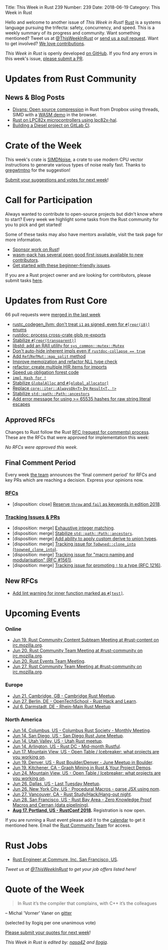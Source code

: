 Title: This Week in Rust 239
Number: 239
Date: 2018-06-19
Category: This Week in Rust

Hello and welcome to another issue of *This Week in Rust*!
[Rust](http://rust-lang.org) is a systems language pursuing the trifecta: safety, concurrency, and speed.
This is a weekly summary of its progress and community.
Want something mentioned? Tweet us at [@ThisWeekInRust](https://twitter.com/ThisWeekInRust) or [send us a pull request](https://github.com/cmr/this-week-in-rust).
Want to get involved? [We love contributions](https://github.com/rust-lang/rust/blob/master/CONTRIBUTING.md).

*This Week in Rust* is openly developed [on GitHub](https://github.com/cmr/this-week-in-rust).
If you find any errors in this week's issue, [please submit a PR](https://github.com/cmr/this-week-in-rust/pulls).

# Updates from Rust Community

## News & Blog Posts

* [Divans: Open source compression](https://blogs.dropbox.com/tech/2018/06/building-better-compression-together-with-divans/) in Rust from Dropbox using threads, SIMD with a [WASM demo](https://dropbox.github.io/divans) in the browser.
* [Rust on LPC82x microcontrollers using lpc82x-hal](https://users.rust-lang.org/t/lpc82x-hal-0-2-rust-on-lpc82x-microcontrollers/18144).
* [Building a Diesel project on GitLab CI](https://noyez.gitlab.io/post/2018-06-15-rust-plus-diesel-plus-gitlab/).

# Crate of the Week

This week's crate is [SIMDNoise](https://crates.io/crates/simdnoise), a crate to use modern CPU vector instructions to generate various types of noise really fast. Thanks to [gregwtmtno](https://users.rust-lang.org/u/gregwtmtno) for the suggestion!

[Submit your suggestions and votes for next week][submit_crate]!

[submit_crate]: https://users.rust-lang.org/t/crate-of-the-week/2704

# Call for Participation

Always wanted to contribute to open-source projects but didn't know where to start?
Every week we highlight some tasks from the Rust community for you to pick and get started!

Some of these tasks may also have mentors available, visit the task page for more information.

* [Sponsor work on Rust](https://aturon.github.io/sponsor/)!
* [wasm-pack has several open good first issues available to new contributors](https://github.com/ashleygwilliams/wasm-pack/issues?q=is%3Aissue+is%3Aopen+label%3A%22help+wanted%22).
* [Get started with these beginner-friendly issues](https://www.rustaceans.org/findwork/starters).

If you are a Rust project owner and are looking for contributors, please submit tasks [here][guidelines].

[guidelines]: https://users.rust-lang.org/t/twir-call-for-participation/4821

# Updates from Rust Core

66 pull requests were [merged in the last week][merged]

[merged]: https://github.com/search?q=is%3Apr+org%3Arust-lang+is%3Amerged+merged%3A2018-06-11..2018-06-18

* [rustc_codegen_llvm: don't treat `i1` as signed, even for `#[repr(i8)]` enums](https://github.com/rust-lang/rust/pull/51594)
* [rustdoc: process cross-crate glob re-exports](https://github.com/rust-lang/rust/pull/51584)
* [Stabilize `#[repr(transparent)]`](https://github.com/rust-lang/rust/pull/51562)
* [libstd: add an RAII utility for `sys_common::mutex::Mutex`](https://github.com/rust-lang/rust/pull/51529)
* [Don't auto-hide inherent impls even if `rustdoc-collapse == true`](https://github.com/rust-lang/rust/pull/51527)
* [Add `Ref`/`RefMut::map_split` method](https://github.com/rust-lang/rust/pull/51466)
* [Improve memoization and refactor NLL type check](https://github.com/rust-lang/rust/pull/51460)
* [refactor: create multiple HIR items for imports](https://github.com/rust-lang/rust/pull/51425)
* [Speed up obligation forest code](https://github.com/rust-lang/rust/pull/51411)
* [`impl Hash for !`](https://github.com/rust-lang/rust/pull/51404)
* [Stabilize `GlobalAlloc` and `#[global_allocator]`](https://github.com/rust-lang/rust/pull/51241)
* [Replace `core::iter::AlwaysOk<T>` by `Result<T, !>`](https://github.com/rust-lang/rust/pull/50941)
* [Stabilize `std::path::Path::ancestors`](https://github.com/rust-lang/rust/pull/50894)
* [Add error message for using >= 65535 hashes for raw string literal escapes](https://github.com/rust-lang/rust/pull/50296)

## Approved RFCs

Changes to Rust follow the Rust [RFC (request for comments)
process](https://github.com/rust-lang/rfcs#rust-rfcs). These
are the RFCs that were approved for implementation this week:

*No RFCs were approved this week.*

## Final Comment Period

Every week [the team](https://www.rust-lang.org/team.html) announces the
'final comment period' for RFCs and key PRs which are reaching a
decision. Express your opinions now.

### [RFCs](https://github.com/rust-lang/rfcs/labels/final-comment-period)

* [disposition: close] [Reserve `throw` and `fail` as keywords in edition 2018](https://github.com/rust-lang/rfcs/pull/2441).

### [Tracking Issues & PRs](https://github.com/rust-lang/rust/labels/final-comment-period)

* [disposition: merge] [Exhaustive integer matching](https://github.com/rust-lang/rust/pull/50912).
* [disposition: merge] [Stabilize `std::path::Path::ancestors`](https://github.com/rust-lang/rust/pull/50894).
* [disposition: merge] [Add ability to apply custom derive to union types](https://github.com/rust-lang/rust/pull/50383).
* [disposition: merge] [Tracking issue for `ToOwned::clone_into` (`toowned_clone_into`)](https://github.com/rust-lang/rust/issues/41263).
* [disposition: merge] [Tracking issue for "macro naming and modularisation" (RFC #1561)](https://github.com/rust-lang/rust/issues/35896).
* [disposition: merge] [Tracking issue for promoting `!` to a type (RFC 1216)](https://github.com/rust-lang/rust/issues/35121).

## New RFCs

* [Add lint warning for inner function marked as `#[test]`](https://github.com/rust-lang/rfcs/pull/2471).

# Upcoming Events

### Online

* [Jun 19. Rust Community Content Subteam Meeting at #rust-content on irc.mozilla.org](irc://irc.mozilla.org/rust-content).
* [Jun 20. Rust Community Team Meeting at #rust-community on irc.mozilla.org](irc://irc.mozilla.org/rust-community).
* [Jun 20. Rust Events Team Meeting](https://t.me/joinchat/EkKINhHCgZ9llzvPidOssA).
* [Jun 27. Rust Community Team Meeting at #rust-community on irc.mozilla.org](irc://irc.mozilla.org/rust-community).

### Europe

* [Jun 21. Cambridge, GB - Cambridge Rust Meetup](https://www.meetup.com/Cambridge-Rust-Meetup/events/pzwshpyxjbcc/).
* [Jun 27. Berlin, DE - OpenTechSchool - Rust Hack and Learn](https://www.meetup.com/opentechschool-berlin/events/251675898/).
* [Jul 6. Darmstadt, DE - Rhein-Main Rust Meetup](https://www.meetup.com/Rust-Rhein-Main/events/251928672)

### North America

* [Jun 14. Columbus, US - Columbus Rust Society - Monthly Meeting](https://www.meetup.com/columbus-rs/events/dbcfrpyxjbsb/).
* [Jun 14. San Diego, US - San Diego Rust June Meetup](https://www.meetup.com/San-Diego-Rust/events/251001684/).
* [Jun 14. Utah Valley, US - Utah Rust meetup](https://docs.google.com/document/d/1O8S7IEfDw-3jTN74CWCuKYl_UWxTLd6-epz7NOMDYRg).
* [Jun 14. Arlington, US - Rust DC - Mid-month Rustful](https://www.meetup.com/RustDC/events/250848451).
* [Jun 17. Mountain View, US - Open Table / Icebreaker: what projects are you working on](https://www.meetup.com/Rust-Dev-in-Mountain-View/events/glnfcpyxjbwb/).
* [Jun 19. Denver, US - Rust Boulder/Denver - June Meetup in Boulder](https://www.meetup.com/Rust-Boulder-Denver/events/250076478/).
* [Jun 19. Kitchener, CA - Graph Mining in Rust & Your Project Demos](https://www.meetup.com/Rust-KW/events/251426929/).
* [Jun 24. Mountain View, US - Open Table / Icebreaker: what projects are you working on](https://www.meetup.com/Rust-Dev-in-Mountain-View/events/glnfcpyxjbgc/).
* [Jun 26. Dallas, US - Last Tuesday Meetup](https://www.meetup.com/Dallas-Rust/events/zfgwzmyxjbjc/).
* [Jun 26. New York City, US - Procedural Macros - parse JSX using nom](https://www.meetup.com/Rust-NYC/events/251490499/).
* [Jun 27. Vancouver, CA - Rust Study/Hack/Hang-out night](https://www.meetup.com/Vancouver-Rust/events/dqldspyxjbkc/).
* [Jun 28. San Francisco, US - Rust Bay Area - Zero Knowledge Proof Macros and Cernan (data pipelining)](https://www.meetup.com/Rust-Bay-Area/events/244156617/).
* **[Aug 17. Portland, US - RustConf 2018](http://rustconf.com/).** Registration is now open.

If you are running a Rust event please add it to the [calendar] to get
it mentioned here. Email the [Rust Community Team][community] for access.

[calendar]: https://www.google.com/calendar/embed?src=apd9vmbc22egenmtu5l6c5jbfc%40group.calendar.google.com
[community]: mailto:community-team@rust-lang.org

# Rust Jobs

* [Rust Engineer at Commure, Inc. San Francisco, US](https://news.ycombinator.com/item?id=16968087).

*Tweet us at [@ThisWeekInRust](https://twitter.com/ThisWeekInRust) to get your job offers listed here!*

# Quote of the Week

> In Rust it’s the compiler that complains, with C++ it’s the colleagues

– Michal 'Vorner' Vaner on [gitter](https://gitter.im/rust-lang/rust?at=5b212b1a37a2df7bed398c7c)

(selected by llogiq per one unanimous vote)

[Please submit your quotes for next week][submit]!

[submit]: http://users.rust-lang.org/t/twir-quote-of-the-week/328

*This Week in Rust is edited by: [nasa42](https://github.com/nasa42) and [llogiq](https://github.com/llogiq).*

